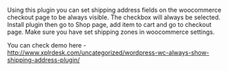 Using this plugin you can set shipping address fields on the woocommerce checkout page to be always visible. The checkbox will always be selected. Install plugin then go to Shop page, add item to cart and go to checkout page. Make sure you have set shipping zones in woocommerce settings.

You can check demo here - http://www.xplrdesk.com/uncategorized/wordpress-wc-always-show-shipping-address-plugin/
